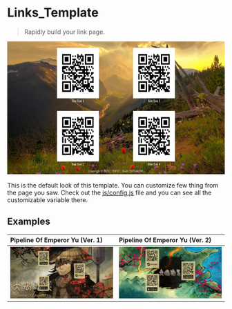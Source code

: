 # Links_Template
> Rapidly build your link page.

<p align="center">
  <img src="./screenshot/screenshot_00.png" width="609" height="308"/>
</p>

This is the default look of this template. You can customize few thing from
the page you saw. Check out the [js/config.js](./js/config.js) file and you 
can see all the customizable variable there.

## Examples

|Pipeline Of Emperor Yu (Ver. 1)  | Pipeline Of Emperor Yu (Ver. 2) |
|:---|:---|
|<img src="./screenshot/screenshot_01.png"/>|<img src="./screenshot/screenshot_02.png"/>|
